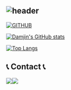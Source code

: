 <div align="left">
  
![header](https://capsule-render.vercel.app/api?type=waving&color=timeGradient&text=Welcome%20to%20Damjin's%20GitHub%20👋&animation=twinkling&fontSize=35&fontAlignY=40&fontAlign=70&height=250)
---
  
[![GITHUB](https://hits.seeyoufarm.com/api/count/incr/badge.svg?url=https%3A%2F%2Fgithub.com%2FSorae1118&count_bg=%23F29494&title_bg=%232F2E2E&icon=github.svg&icon_color=%23FFFFFF&title=GITHUB&edge_flat=false)](https://github.com/Sorae1118)

[![Damjin's GitHub stats](https://github-readme-stats.vercel.app/api?username=Sorae1118&include_all_commits=true&theme=radical&hide_border=true&count_private=true)](https://github.com/Sorae1118/github-readme-stats)

[![Top Langs](https://github-readme-stats.vercel.app/api/top-langs/?username=Sorae1118&layout=compact)](https://github.com/Sorae118/github-readme-stats)
<br>

## 📞 Contact 📞
<div style="display:flex; flex-direction:row;">
    <a href="https://www.instagram.com/uif.wep/">
        <img src="https://img.shields.io/badge/Instagram-E4405F?style=for-the-badge&logo=Instagram&logoColor=white"> 
    </a>
    <a href="mailto:ekawls6289@gmail.com">
        <img src="https://img.shields.io/badge/Gmail-EA4335?style=for-the-badge&logo=Gmail&logoColor=white"> 
    </a>
</div><br>

</div>
